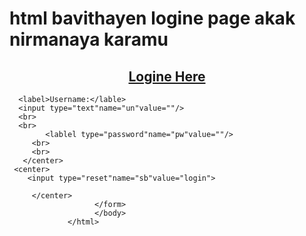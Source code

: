 # html bavithayen logine page akak nirmanaya karamu
<html>
  <head>
  <title>Logine</title>
  </head>
  <body>
    <form>
         <center>
       <u><h2>Logine Here </h2></u></center>
      
      <label>Username:</lable>
      <input type="text"name="un"value=""/>
      <br>
      <br>
            <lablel type="password"name="pw"value=""/>
         <br>
         <br>
       </center>
     <center>
        <input type="reset"name="sb"value="login">
       
         </center>
                       </form>
                       </body>
                 </html>
     







</html>
